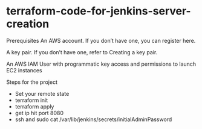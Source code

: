 # terraform-code-for-jenkins-server-creation

Prerequisites
An AWS account. If you don’t have one, you can register here.

A key pair. If you don’t have one, refer to Creating a key pair.

An AWS IAM User with programmatic key access and permissions to launch EC2 instances


Steps for the project

* Set your remote state
* terraform init
* terraform apply
* get ip hit port 8080
* ssh and sudo cat /var/lib/jenkins/secrets/initialAdminPassword
